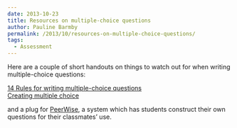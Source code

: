 ```yaml
---
date: 2013-10-23
title: Resources on multiple-choice questions
author: Pauline Barmby
permalink: /2013/10/resources-on-multiple-choice-questions/
tags:
  - Assessment
---
```

Here are a couple of short handouts on things to watch out for when writing multiple-choice questions:

<div dir="ltr" data-font-name="g_font_32_0" data-canvas-width="282.0474227645874">
  <a href="http://testing.byu.edu/info/handbooks/14%20Rules%20for%20Writing%20Multiple-Choice%20Questions.pdf">14 Rules for writing multiple-choice questions</a>
</div>

<div dir="ltr" data-font-name="g_font_32_0" data-canvas-width="282.0474227645874">
  <a href="http://ctl.ualberta.ca/instructional-resources/instructional-techniques-assessment-guides/creating-multiple-choice">Creating multiple choice</a>
</div>

and a plug for [PeerWise][1], a system which has students construct their own questions for their classmates&#8217; use.

 [1]: http://peerwise.cs.auckland.ac.nz/

